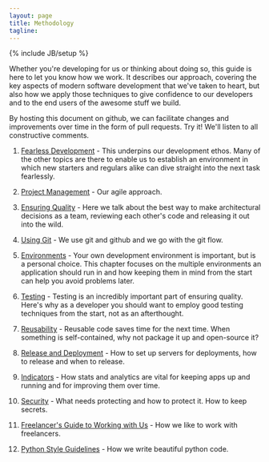 ```yaml
---
layout: page
title: Methodology
tagline:
---
```

{% include JB/setup %}

Whether you're developing for us or thinking about doing so, this guide is here to let you know how we work.  It describes our approach, covering the key aspects of modern software development that we've taken to heart, but
also how we apply those techniques to give confidence to our developers and to the end users of the awesome stuff we build.

By hosting this document on github, we can facilitate changes and improvements over time in the form of pull requests.  Try it!  We'll listen to all constructive comments.


1. [Fearless Development](pages/fearless-development.html) -
  This underpins our development ethos.  Many of the other topics are there to enable us to establish an environment in which new starters and regulars alike can dive straight into the next task fearlessly.

1. [Project Management](pages/project-management.html) -
  Our agile approach.

1. [Ensuring Quality](pages/ensuring-quality.html) -
  Here we talk about the best way to make architectural decisions as a team, reviewing each other's code and releasing it out into the wild.

1. [Using Git](pages/using-git.html) -
  We use git and github and we go with the git flow.

1. [Environments](pages/environments.html) -
  Your own development environment is important, but is a personal choice.  This chapter focuses on the multiple environments an application should run in and how keeping them in mind from the start can help you avoid problems later.

1. [Testing](pages/testing.html) -
  Testing is an incredibly important part of ensuring quality.  Here's why as a developer you should want to employ good testing techniques from the start, not as an afterthought.

1. [Reusability](pages/reusability.html) -
  Reusable code saves time for the next time.  When something is self-contained, why not package it up and open-source it?

1. [Release and Deployment](pages/release-and-deployment.html) -
  How to set up servers for deployments, how to release and when to release.

1. [Indicators](pages/indicators.html) -
  How stats and analytics are vital for keeping apps up and running and for improving them over time.

1. [Security](pages/security.html) -
  What needs protecting and how to protect it.  How to keep secrets.

1. [Freelancer's Guide to Working with Us](pages/freelancers-guide.html) -
  How we like to work with freelancers.

1. [Python Style Guidelines](pages/python-style-guides.html) -
  How we write beautiful python code.
